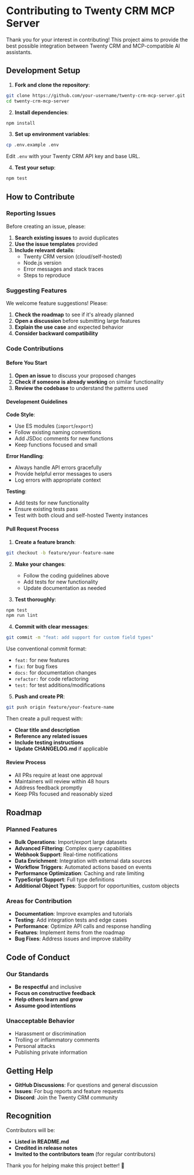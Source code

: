 # Contributing to Twenty CRM MCP Server

Thank you for your interest in contributing! This project aims to provide the best possible integration between Twenty CRM and MCP-compatible AI assistants.

## Development Setup

1. **Fork and clone the repository**:
```bash
git clone https://github.com/your-username/twenty-crm-mcp-server.git
cd twenty-crm-mcp-server
```

2. **Install dependencies**:
```bash
npm install
```

3. **Set up environment variables**:
```bash
cp .env.example .env
```
Edit `.env` with your Twenty CRM API key and base URL.

4. **Test your setup**:
```bash
npm test
```

## How to Contribute

### Reporting Issues

Before creating an issue, please:

1. **Search existing issues** to avoid duplicates
2. **Use the issue templates** provided
3. **Include relevant details**:
   - Twenty CRM version (cloud/self-hosted)
   - Node.js version
   - Error messages and stack traces
   - Steps to reproduce

### Suggesting Features

We welcome feature suggestions! Please:

1. **Check the roadmap** to see if it's already planned
2. **Open a discussion** before submitting large features
3. **Explain the use case** and expected behavior
4. **Consider backward compatibility**

### Code Contributions

#### Before You Start

1. **Open an issue** to discuss your proposed changes
2. **Check if someone is already working** on similar functionality
3. **Review the codebase** to understand the patterns used

#### Development Guidelines

**Code Style**:
- Use ES modules (`import`/`export`)
- Follow existing naming conventions
- Add JSDoc comments for new functions
- Keep functions focused and small

**Error Handling**:
- Always handle API errors gracefully
- Provide helpful error messages to users
- Log errors with appropriate context

**Testing**:
- Add tests for new functionality
- Ensure existing tests pass
- Test with both cloud and self-hosted Twenty instances

#### Pull Request Process

1. **Create a feature branch**:
```bash
git checkout -b feature/your-feature-name
```

2. **Make your changes**:
   - Follow the coding guidelines above
   - Add tests for new functionality
   - Update documentation as needed

3. **Test thoroughly**:
```bash
npm test
npm run lint
```

4. **Commit with clear messages**:
```bash
git commit -m "feat: add support for custom field types"
```

Use conventional commit format:
- `feat:` for new features
- `fix:` for bug fixes
- `docs:` for documentation changes
- `refactor:` for code refactoring
- `test:` for test additions/modifications

5. **Push and create PR**:
```bash
git push origin feature/your-feature-name
```

Then create a pull request with:
- **Clear title and description**
- **Reference any related issues**
- **Include testing instructions**
- **Update CHANGELOG.md** if applicable

#### Review Process

- All PRs require at least one approval
- Maintainers will review within 48 hours
- Address feedback promptly
- Keep PRs focused and reasonably sized

## Roadmap

### Planned Features

- **Bulk Operations**: Import/export large datasets
- **Advanced Filtering**: Complex query capabilities
- **Webhook Support**: Real-time notifications
- **Data Enrichment**: Integration with external data sources
- **Workflow Triggers**: Automated actions based on events
- **Performance Optimization**: Caching and rate limiting
- **TypeScript Support**: Full type definitions
- **Additional Object Types**: Support for opportunities, custom objects

### Areas for Contribution

- **Documentation**: Improve examples and tutorials
- **Testing**: Add integration tests and edge cases
- **Performance**: Optimize API calls and response handling
- **Features**: Implement items from the roadmap
- **Bug Fixes**: Address issues and improve stability

## Code of Conduct

### Our Standards

- **Be respectful** and inclusive
- **Focus on constructive feedback**
- **Help others learn and grow**
- **Assume good intentions**

### Unacceptable Behavior

- Harassment or discrimination
- Trolling or inflammatory comments
- Personal attacks
- Publishing private information

## Getting Help

- **GitHub Discussions**: For questions and general discussion
- **Issues**: For bug reports and feature requests
- **Discord**: Join the Twenty CRM community

## Recognition

Contributors will be:
- **Listed in README.md**
- **Credited in release notes**
- **Invited to the contributors team** (for regular contributors)

Thank you for helping make this project better! 🚀